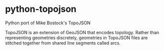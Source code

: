 # python-topojson

Python port of Mike Bostock's TopoJSON

TopoJSON is an extension of GeoJSON that encodes topology.
Rather than representing geometries discretely,
geometries in TopoJSON files are stitched together from shared line segments called arcs.
